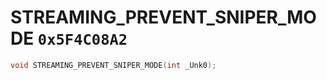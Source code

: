 # STREAMING_PREVENT_SNIPER_MODE `0x5F4C08A2`

```cpp
void STREAMING_PREVENT_SNIPER_MODE(int _Unk0);
```